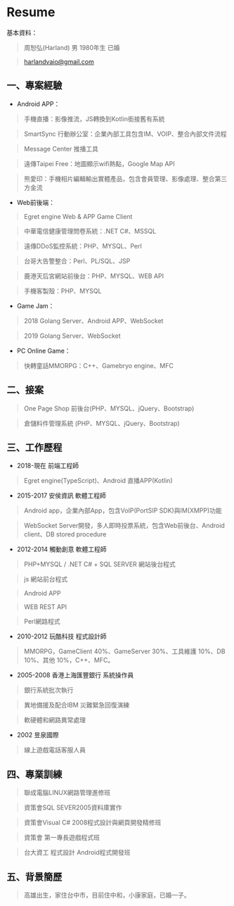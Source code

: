 Resume
======================================
基本資料：

> 周恕弘(Harland) 男 1980年生 已婚

> harlandvaio@gmail.com

一、專案經驗
-------
- Android APP：
> 手機直播：影像推流，JS轉換到Kotlin銜接舊有系統

> SmartSync 行動辦公室：企業內部工具包含IM、VOIP、整合內部文件流程

> Message Center 推播工具

> 遠傳Taipei Free：地圖顯示wifi熱點，Google Map API

> 熊愛印：手機相片編輯輸出實體產品，包含會員管理、影像處理、整合第三方金流


- Web前後端：
> Egret engine Web & APP Game Client

> 中華電信健康管理問卷系統：.NET C#、MSSQL

> 遠傳DDoS監控系統：PHP、MYSQL、Perl

> 台哥大告警整合：Perl、PL/SQL、JSP

> 鹿港天后宮網站前後台：PHP、MYSQL、WEB API

> 手機客製殼：PHP、MYSQL

- Game Jam：
> 2018 Golang Server、Android APP、WebSocket

> 2019 Golang Server、WebSocket

- PC Online Game：
> 快轉童話MMORPG：C++、Gamebryo engine、MFC


二、接案
-------
> One Page Shop 前後台(PHP、MYSQL、jQuery、Bootstrap) 

> 倉儲料件管理系統 (PHP、MYSQL、jQuery、Bootstrap) 


三、工作歷程
-------
- 2018-現在 前端工程師
> Egret engine(TypeScript)、Android 直播APP(Kotlin)

- 2015-2017 安侯資訊 軟體工程師
> Android app，企業內部App，包含VoIP(PortSIP SDK)與IM(XMPP)功能

> WebSocket Server開發，多人即時投票系統，包含Web前後台、Android client、DB stored procedure

- 2012-2014 觸動創意 軟體工程師
> PHP+MYSQL / .NET C# + SQL SERVER 網站後台程式

> js 網站前台程式

> Android APP

> WEB REST API

> Perl網路程式

- 2010-2012 玩酷科技 程式設計師
> MMORPG，GameClient 40%、GameServer 30%、工具維護 10%、DB 10%、其他 10%，C++、MFC。

- 2005-2008  香港上海匯豐銀行 系統操作員
> 銀行系統批次執行

> 異地備援及配合IBM 災難緊急回復演練

> 軟硬體和網路異常處理

- 2002  昱泉國際
> 線上遊戲電話客服人員



四、專業訓練
-------
> 聯成電腦LINUX網路管理進修班

> 資策會SQL SEVER2005資料庫實作

> 資策會Visual C# 2008程式設計與網頁開發精修班

> 資策會 第一專長遊戲程式班

> 台大資工 程式設計 Android程式開發班


五、背景簡歷
-------
> 高雄出生，家住台中市，目前住中和，小康家庭，已婚一子。

